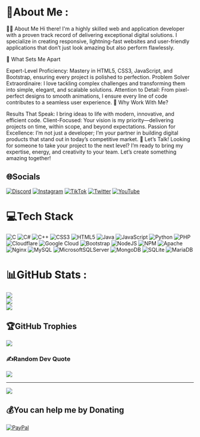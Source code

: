 # 💫About Me :
👨‍💻 About Me
Hi there! I'm a highly skilled web and application developer with a proven track record of delivering exceptional digital solutions. I specialize in creating responsive, lightning-fast websites and user-friendly applications that don’t just look amazing but also perform flawlessly.

🚀 What Sets Me Apart

Expert-Level Proficiency: Mastery in HTML5, CSS3, JavaScript, and Bootstrap, ensuring every project is polished to perfection.
Problem Solver Extraordinaire: I love tackling complex challenges and transforming them into simple, elegant, and scalable solutions.
Attention to Detail: From pixel-perfect designs to smooth animations, I ensure every line of code contributes to a seamless user experience.
🌟 Why Work With Me?

Results That Speak: I bring ideas to life with modern, innovative, and efficient code.
Client-Focused: Your vision is my priority—delivering projects on time, within scope, and beyond expectations.
Passion for Excellence: I’m not just a developer; I’m your partner in building digital products that stand out in today’s competitive market.
💬 Let’s Talk!
Looking for someone to take your project to the next level? I’m ready to bring my expertise, energy, and creativity to your team. Let’s create something amazing together!

## 🌐Socials
[![Discord](https://img.shields.io/badge/Discord-%237289DA.svg?logo=discord&logoColor=white)](htttps://discord.gg/nugget282) [![Instagram](https://img.shields.io/badge/Instagram-%23E4405F.svg?logo=Instagram&logoColor=white)](https://instagram.com/https://www.instagram.com/bmanhtuan2802) [![TikTok](https://img.shields.io/badge/TikTok-%23000000.svg?logo=TikTok&logoColor=white)](https://tiktok.com/@https://www.tiktok.com/@capyboiii_28) [![Twitter](https://img.shields.io/badge/Twitter-%231DA1F2.svg?logo=Twitter&logoColor=white)](https://twitter.com/https://x.com/buituan282) [![YouTube](https://img.shields.io/badge/YouTube-%23FF0000.svg?logo=YouTube&logoColor=white)](https://youtube.com/c/https://www.youtube.com/@Tuancute28) 

# 💻Tech Stack
![C](https://img.shields.io/badge/c-%2300599C.svg?style=for-the-badge&logo=c&logoColor=white) ![C#](https://img.shields.io/badge/c%23-%23239120.svg?style=for-the-badge&logo=c-sharp&logoColor=white) ![C++](https://img.shields.io/badge/c++-%2300599C.svg?style=for-the-badge&logo=c%2B%2B&logoColor=white) ![CSS3](https://img.shields.io/badge/css3-%231572B6.svg?style=for-the-badge&logo=css3&logoColor=white) ![HTML5](https://img.shields.io/badge/html5-%23E34F26.svg?style=for-the-badge&logo=html5&logoColor=white) ![Java](https://img.shields.io/badge/java-%23ED8B00.svg?style=for-the-badge&logo=java&logoColor=white) ![JavaScript](https://img.shields.io/badge/javascript-%23323330.svg?style=for-the-badge&logo=javascript&logoColor=%23F7DF1E) ![Python](https://img.shields.io/badge/python-3670A0?style=for-the-badge&logo=python&logoColor=ffdd54) ![PHP](https://img.shields.io/badge/php-%23777BB4.svg?style=for-the-badge&logo=php&logoColor=white) ![Cloudflare](https://img.shields.io/badge/Cloudflare-F38020?style=for-the-badge&logo=Cloudflare&logoColor=white) ![Google Cloud](https://img.shields.io/badge/Google%20Cloud-%234285F4.svg?style=for-the-badge&logo=google-cloud&logoColor=white) ![Bootstrap](https://img.shields.io/badge/bootstrap-%23563D7C.svg?style=for-the-badge&logo=bootstrap&logoColor=white) ![NodeJS](https://img.shields.io/badge/node.js-6DA55F?style=for-the-badge&logo=node.js&logoColor=white) ![NPM](https://img.shields.io/badge/NPM-%23000000.svg?style=for-the-badge&logo=npm&logoColor=white) ![Apache](https://img.shields.io/badge/apache-%23D42029.svg?style=for-the-badge&logo=apache&logoColor=white) ![Nginx](https://img.shields.io/badge/nginx-%23009639.svg?style=for-the-badge&logo=nginx&logoColor=white) ![MySQL](https://img.shields.io/badge/mysql-%2300f.svg?style=for-the-badge&logo=mysql&logoColor=white) ![MicrosoftSQLServer](https://img.shields.io/badge/Microsoft%20SQL%20Sever-CC2927?style=for-the-badge&logo=microsoft%20sql%20server&logoColor=white) ![MongoDB](https://img.shields.io/badge/MongoDB-%234ea94b.svg?style=for-the-badge&logo=mongodb&logoColor=white) ![SQLite](https://img.shields.io/badge/sqlite-%2307405e.svg?style=for-the-badge&logo=sqlite&logoColor=white) ![MariaDB](https://img.shields.io/badge/MariaDB-003545?style=for-the-badge&logo=mariadb&logoColor=white)
# 📊GitHub Stats :
![](https://github-readme-stats.vercel.app/api?username=manhtuan28&theme=react&hide_border=false&include_all_commits=true&count_private=false)<br/>
![](https://github-readme-streak-stats.herokuapp.com/?user=manhtuan28&theme=react&hide_border=false)<br/>
![](https://github-readme-stats.vercel.app/api/top-langs/?username=manhtuan28&theme=react&hide_border=false&include_all_commits=true&count_private=false&layout=compact)

## 🏆GitHub Trophies
![](https://github-trophies.vercel.app/?username=manhtuan28&theme=radical&no-frame=false&no-bg=false&margin-w=4)

### ✍️Random Dev Quote
![](https://quotes-github-readme.vercel.app/api?type=horizontal&theme=dark)

---
[![](https://visitcount.itsvg.in/api?id=manhtuan28&icon=4&color=0)](https://visitcount.itsvg.in)

  ## 💰You can help me by Donating
  [![PayPal](https://img.shields.io/badge/PayPal-00457C?style=for-the-badge&logo=paypal&logoColor=white)](https://paypal.me/buimanhtuan2k4@gmail.com) 

  <!-- Proudly created with GPRM ( https://gprm.itsvg.in ) -->
  
